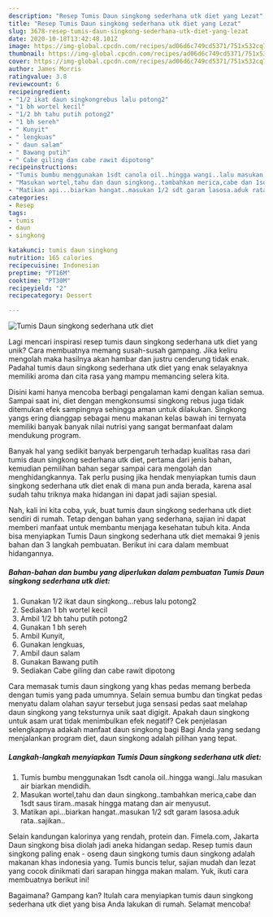 ```yaml
---
description: "Resep Tumis Daun singkong sederhana utk diet yang Lezat"
title: "Resep Tumis Daun singkong sederhana utk diet yang Lezat"
slug: 3678-resep-tumis-daun-singkong-sederhana-utk-diet-yang-lezat
date: 2020-10-18T13:42:48.101Z
image: https://img-global.cpcdn.com/recipes/ad06d6c749cd5371/751x532cq70/tumis-daun-singkong-sederhana-utk-diet-foto-resep-utama.jpg
thumbnail: https://img-global.cpcdn.com/recipes/ad06d6c749cd5371/751x532cq70/tumis-daun-singkong-sederhana-utk-diet-foto-resep-utama.jpg
cover: https://img-global.cpcdn.com/recipes/ad06d6c749cd5371/751x532cq70/tumis-daun-singkong-sederhana-utk-diet-foto-resep-utama.jpg
author: James Morris
ratingvalue: 3.8
reviewcount: 6
recipeingredient:
- "1/2 ikat daun singkongrebus lalu potong2"
- "1 bh wortel kecil"
- "1/2 bh tahu putih potong2"
- "1 bh sereh"
- " Kunyit"
- " lengkuas"
- " daun salam"
- " Bawang putih"
- " Cabe giling dan cabe rawit dipotong"
recipeinstructions:
- "Tumis bumbu menggunakan 1sdt canola oil..hingga wangi..lalu masukan air biarkan mendidih."
- "Masukan wortel,tahu dan daun singkong..tambahkan merica,cabe dan 1sdt saus tiram..masak hingga matang dan air menyusut."
- "Matikan api...biarkan hangat..masukan 1/2 sdt garam lasosa.aduk rata..sajikan.."
categories:
- Resep
tags:
- tumis
- daun
- singkong

katakunci: tumis daun singkong 
nutrition: 165 calories
recipecuisine: Indonesian
preptime: "PT16M"
cooktime: "PT30M"
recipeyield: "2"
recipecategory: Dessert

---
```



![Tumis Daun singkong sederhana utk diet](https://img-global.cpcdn.com/recipes/ad06d6c749cd5371/751x532cq70/tumis-daun-singkong-sederhana-utk-diet-foto-resep-utama.jpg)

Lagi mencari inspirasi resep tumis daun singkong sederhana utk diet yang unik? Cara membuatnya memang susah-susah gampang. Jika keliru mengolah maka hasilnya akan hambar dan justru cenderung tidak enak. Padahal tumis daun singkong sederhana utk diet yang enak selayaknya memiliki aroma dan cita rasa yang mampu memancing selera kita.

Disini kami hanya mencoba berbagi pengalaman kami dengan kalian semua. Sampai saat ini, diet dengan mengkonsumsi singkong rebus juga tidak ditemukan efek sampingnya sehingga aman untuk dilakukan. Singkong yangs ering dianggap sebagai menu makanan kelas bawah ini ternyata memiliki banyak banyak nilai nutrisi yang sangat bermanfaat dalam mendukung program.

Banyak hal yang sedikit banyak berpengaruh terhadap kualitas rasa dari tumis daun singkong sederhana utk diet, pertama dari jenis bahan, kemudian pemilihan bahan segar sampai cara mengolah dan menghidangkannya. Tak perlu pusing jika hendak menyiapkan tumis daun singkong sederhana utk diet enak di mana pun anda berada, karena asal sudah tahu triknya maka hidangan ini dapat jadi sajian spesial.


Nah, kali ini kita coba, yuk, buat tumis daun singkong sederhana utk diet sendiri di rumah. Tetap dengan bahan yang sederhana, sajian ini dapat memberi manfaat untuk membantu menjaga kesehatan tubuh kita. Anda bisa menyiapkan Tumis Daun singkong sederhana utk diet memakai 9 jenis bahan dan 3 langkah pembuatan. Berikut ini cara dalam membuat hidangannya.

<!--inarticleads1-->

##### Bahan-bahan dan bumbu yang diperlukan dalam pembuatan Tumis Daun singkong sederhana utk diet:

1. Gunakan 1/2 ikat daun singkong...rebus lalu potong2
1. Sediakan 1 bh wortel kecil
1. Ambil 1/2 bh tahu putih potong2
1. Gunakan 1 bh sereh
1. Ambil  Kunyit,
1. Gunakan  lengkuas,
1. Ambil  daun salam
1. Gunakan  Bawang putih
1. Sediakan  Cabe giling dan cabe rawit dipotong


Cara memasak tumis daun singkong yang khas pedas memang berbeda dengan tumis yang pada umumnya. Selain semua bumbu dan tingkat pedas menyatu dalam olahan sayur tersebut juga sensasi pedas saat melahap daun singkong yang teksturnya unik saat digigit. Apakah daun singkong untuk asam urat tidak menimbulkan efek negatif? Cek penjelasan selengkapnya adakah manfaat daun singkong bagi Bagi Anda yang sedang menjalankan program diet, daun singkong adalah pilihan yang tepat. 

<!--inarticleads2-->

##### Langkah-langkah menyiapkan Tumis Daun singkong sederhana utk diet:

1. Tumis bumbu menggunakan 1sdt canola oil..hingga wangi..lalu masukan air biarkan mendidih.
1. Masukan wortel,tahu dan daun singkong..tambahkan merica,cabe dan 1sdt saus tiram..masak hingga matang dan air menyusut.
1. Matikan api...biarkan hangat..masukan 1/2 sdt garam lasosa.aduk rata..sajikan..


Selain kandungan kalorinya yang rendah, protein dan. Fimela.com, Jakarta Daun singkong bisa diolah jadi aneka hidangan sedap. Resep tumis daun singkong paling enak - oseng daun singkong tumis daun singkong adalah makanan khas indonesia yang. Tumis buncis telur, sajian mudah dan lezat yang cocok dinikmati dari sarapan hingga makan malam. Yuk, ikuti cara membuatnya berikut ini! 

Bagaimana? Gampang kan? Itulah cara menyiapkan tumis daun singkong sederhana utk diet yang bisa Anda lakukan di rumah. Selamat mencoba!
